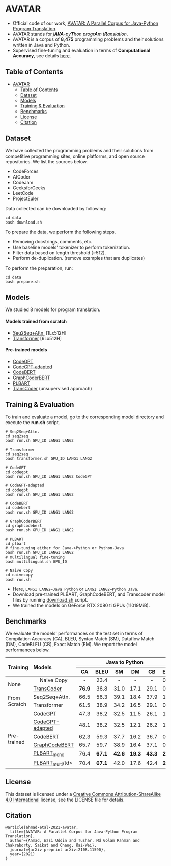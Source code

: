 # AVATAR

- Official code of our work, [AVATAR: A Parallel Corpus for Java-Python Program Translation](https://arxiv.org/abs/2108.11590). 
- AVATAR stands for *j**AVA**-py**T**hon progr**A**m t**R**anslation*. 
- AVATAR is a corpus of **8,475** programming problems and their solutions written in Java and Python.
- Supervised fine-tuning and evaluation in terms of **Computational Accuracy**, see details 
[here](https://github.com/wasiahmad/AVATAR/tree/main/evaluation).

<!--
<p align='justify'>
Official code of our work, <a href="" target="_blank">AVATAR: A Parallel Corpus for Java-Python Program Translation</a>. AVATAR stands for <q>j<b>AVA</b>-py<b>T</b>hon progr<b>A</b>m t<b>R</b>anslation</q>. In this work, we present a corpus of <b>8,475</b> programming problems and their solutions written in two popular languages, Java and Python. We collect the dataset from competitive programming sites, online platforms, and open source repositories. We present several baselines, including models trained from scratch or pre-trained on large-scale source code collection and fine-tuned on our proposed dataset.
<p align='justify'>
!-->

  
## Table of Contents

- [AVATAR](#AVATAR)
  - [Table of Contents](#table-of-contents)
  - [Dataset](#dataset)
  - [Models](#models)
  - [Training & Evaluation](#training--evaluation)
  - [Benchmarks](#benchmarks)
  - [License](#license)
  - [Citation](#citation)

## Dataset

We have collected the programming problems and their solutions from competitive programming sites, online platforms, and open source repositories. We list the sources below.

- CodeForces
- AtCoder 
- CodeJam 
- GeeksforGeeks
- LeetCode
- ProjectEuler

Data collected can be downloaded by following:

```
cd data
bash download.sh
``` 

To prepare the data, we perform the following steps.

- Removing docstrings, comments, etc.
- Use baseline models' tokenizer to perform tokenization.
- Filter data based on length threshold (~512).
- Perform de-duplication. (remove examples that are duplicates)

To perform the preparation, run:

```
cd data
bash prepare.sh
```


## Models

We studied 8 models for program translation.

#### Models trained from scratch

- [Seq2Seq+Attn.]() [1Lx512H]
- [Transformer](https://papers.nips.cc/paper/2017/file/3f5ee243547dee91fbd053c1c4a845aa-Paper.pdf) [6Lx512H]

#### Pre-trained models

- [CodeGPT](https://arxiv.org/abs/2102.04664)
- [CodeGPT-adapted](https://arxiv.org/abs/2102.04664)
- [CodeBERT](https://www.aclweb.org/anthology/2020.findings-emnlp.139/)
- [GraphCoderBERT](https://openreview.net/pdf?id=jLoC4ez43PZ)
- [PLBART](https://arxiv.org/abs/2103.06333)
- [TransCoder](https://papers.nips.cc/paper/2020/hash/ed23fbf18c2cd35f8c7f8de44f85c08d-Abstract.html) (unsupervised approach)


## Training & Evaluation

To train and evaluate a model, go to the corresponding model directory and execute the **run.sh** script.

```
# Seq2Seq+Attn.
cd seq2seq
bash rnn.sh GPU_ID LANG1 LANG2

# Transformer
cd seq2seq
bash transformer.sh GPU_ID LANG1 LANG2

# CodeGPT
cd codegpt
bash run.sh GPU_ID LANG1 LANG2 CodeGPT

# CodeGPT-adapted
cd codegpt
bash run.sh GPU_ID LANG1 LANG2

# CodeBERT
cd codebert
bash run.sh GPU_ID LANG1 LANG2

# GraphCoderBERT
cd graphcodebert
bash run.sh GPU_ID LANG1 LANG2

# PLBART
cd plbart
# fine-tuning either for Java->Python or Python-Java
bash run.sh GPU_ID LANG1 LANG2
# multilingual fine-tuning
bash multilingual.sh GPU_ID

# Naive Copy
cd naivecopy
bash run.sh
```

- Here, `LANG1 LANG2=Java Python` or `LANG1 LANG2=Python Java`.
- Download pre-trained PLBART, GraphCodeBERT, and Transcoder model files by running 
[download.sh](https://github.com/wasiahmad/AVATAR/blob/main/download.sh) script.
- We trained the models on GeForce RTX 2080 ti GPUs (11019MiB).
 

## Benchmarks
  
We evaluate the models' performances on the test set in terms of Compilation Accuracy (CA), BLEU, Syntax Match (SM), Dataflow Match (DM), CodeBLEU (CB), Exact Match (EM). We report the model performances below.
  
<table>
    <thead>
        <tr>
            <th rowspan=2 align ="left">Training</th>
            <th rowspan=2 align ="left">Models</th>
            <th colspan=6>Java to Python</th>
            <th colspan=6>Python to Java</th>
        </tr>
        <tr>
            <th>CA</th>
            <th>BLEU</th>
            <th>SM</th>
            <th>DM</th>
            <th>CB</th>
            <th>EM</th>
            <th>CA</th>
            <th>BLEU</th>
            <th>SM</th>
            <th>DM</th>
            <th>CB</th>
            <th>EM</th>
        </tr>
    </thead>
    <tbody>
        <tr>
          <td rowspan=2>None</td>
          <td align ="center">Naive Copy</td>
          <td align ="center">-</td>
          <td align ="center">23.4</td>
          <td align ="center">-</td>
          <td align ="center">-</td>
          <td align ="center">-</td>
          <td align ="center">0.0</td>
          <td align ="center">-</td>
          <td align ="center">26.9</td>
          <td align ="center">-</td>
          <td align ="center">-</td>
          <td align ="center">-</td>
          <td align ="center">0.0</td>
      </tr>
      <tr>
          <td><a href="https://arxiv.org/pdf/2006.03511.pdf" target="_blank">TransCoder</a></td>
          <td align ="center"><b>76.9</b></td>
          <td align ="center">36.8</td>
          <td align ="center">31.0</td>
          <td align ="center">17.1</td>
          <td align ="center">29.1</td>
          <td align ="center">0.1</td>
          <td align ="center"><b>100</b></td>
          <td align ="center">49.4</td>
          <td align ="center">37.6</td>
          <td align ="center">18.5</td>
          <td align ="center">31.9</td>
          <td align ="center">0.0</td>
      </tr>
      <tr>
          <td rowspan=2>From Scratch</td>
          <td>Seq2Seq+Attn.</td>
          <td align ="center">66.5</td>
          <td align ="center">56.3</td>
          <td align ="center">39.1</td>
          <td align ="center">18.4</td>
          <td align ="center">37.9</td>
          <td align ="center">1.0</td>
          <td align ="center">71.8</td>
          <td align ="center">62.7</td>
          <td align ="center">46.6</td>
          <td align ="center">28.5</td>
          <td align ="center">43.0</td>
          <td align ="center">0.8</td>
      </tr>
      <tr>
          <td>Transformer</td>
          <td align ="center">61.5</td>
          <td align ="center">38.9</td>
          <td align ="center">34.2</td>
          <td align ="center">16.5</td>
          <td align ="center">29.1</td>
          <td align ="center">0.0</td>
          <td align ="center">67.4</td>
          <td align ="center">45.6</td>
          <td align ="center">45.7</td>
          <td align ="center">26.4</td>
          <td align ="center">37.4</td>
          <td align ="center">0.1</td>
      </tr>
      <tr>
          <td rowspan=6>Pre-trained</td>
          <td><a href="https://arxiv.org/pdf/2102.04664.pdf" target="_blank">CodeGPT</a></td>
          <td align ="center">47.3</td>
          <td align ="center">38.2</td>
          <td align ="center">32.5</td>
          <td align ="center">11.5</td>
          <td align ="center">26.1</td>
          <td align ="center">1.1</td>
          <td align ="center">71.2</td>
          <td align ="center">44.0</td>
          <td align ="center">38.8</td>
          <td align ="center">26.7</td>
          <td align ="center">33.8</td>
          <td align ="center">0.1</td>
      </tr>
      <tr>
          <td><a href="https://arxiv.org/pdf/2102.04664.pdf" target="_blank">CodeGPT-adapted</a></td>
          <td align ="center">48.1</td>
          <td align ="center">38.2</td>
          <td align ="center">32.5</td>
          <td align ="center">12.1</td>
          <td align ="center">26.2</td>
          <td align ="center">1.2</td>
          <td align ="center">68.6</td>
          <td align ="center">42.4</td>
          <td align ="center">37.2</td>
          <td align ="center">27.2</td>
          <td align ="center">33.1</td>
          <td align ="center">0.5</td>
      </tr>
      <tr>
          <td><a href="https://arxiv.org/pdf/2002.08155.pdf" target="_blank">CodeBERT</a></td>
          <td align ="center">62.3</td>
          <td align ="center">59.3</td>
          <td align ="center">37.7</td>
          <td align ="center">16.2</td>
          <td align ="center">36.7</td>
          <td align ="center">0.5</td>
          <td align ="center">74.7</td>
          <td align ="center">55.3</td>
          <td align ="center">38.4</td>
          <td align ="center">22.5</td>
          <td align ="center">36.1</td>
          <td align ="center">0.6</td>
      </tr>
      <tr>
          <td><a href="https://arxiv.org/pdf/2009.08366.pdf" target="_blank">GraphCodeBERT</a></td>
          <td align ="center">65.7</td>
          <td align ="center">59.7</td>
          <td align ="center">38.9</td>
          <td align ="center">16.4</td>
          <td align ="center">37.1</td>
          <td align ="center">0.7</td>
          <td align ="center">57.2</td>
          <td align ="center">60.6</td>
          <td align ="center">48.4</td>
          <td align ="center">20.6</td>
          <td align ="center">40.1</td>
          <td align ="center">0.4</td>
      </tr>
      <tr>
          <td><a href="https://arxiv.org/pdf/2103.06333.pdf" target="_blank">PLBART<sub>mono</sub></a></td>
          <td align ="center">76.4</td>
          <td align ="center"><b>67.1</b></td>
          <td align ="center"><b>42.6</b></td>
          <td align ="center"><b>19.3</b></td>
          <td align ="center"><b>43.3</b></td>
          <td align ="center"><b>2.4</b></td>
          <td align ="center">34.4</td>
          <td align ="center">69.1</td>
          <td align ="center"><b>57.1</b></td>
          <td align ="center">34.0</td>
          <td align ="center">51.4</td>
          <td align ="center"><b>1.2</b></td>
      </tr>
      <tr>
          <td><a href="https://arxiv.org/pdf/2103.06333.pdf" target="_blank">PLBART<sub>multi</sub></a>/td>
          <td align ="center">70.4</td>
          <td align ="center"><b>67.1</b></td>
          <td align ="center">42.0</td>
          <td align ="center">17.6</td>
          <td align ="center">42.4</td>
          <td align ="center"><b>2.4</b></td>
          <td align ="center">30.8</td>
          <td align ="center"><b>69.4</b></td>
          <td align ="center">56.6</td>
          <td align ="center"><b>34.5</b></td>
          <td align ="center"><b>51.8</b></td>
          <td align ="center">1.0</td>
      </tr>
    </tbody>
</table>  


## License

This dataset is licensed under a [Creative Commons Attribution-ShareAlike 4.0 International](https://creativecommons.org/licenses/by-sa/4.0/) license, see the LICENSE file for details.


## Citation

```
@article{ahmad-etal-2021-avatar,
  title={AVATAR: A Parallel Corpus for Java-Python Program Translation},
  author={Ahmad, Wasi Uddin and Tushar, Md Golam Rahman and Chakraborty, Saikat and Chang, Kai-Wei},
  journal={arXiv preprint arXiv:2108.11590},
  year={2021}
}
```
